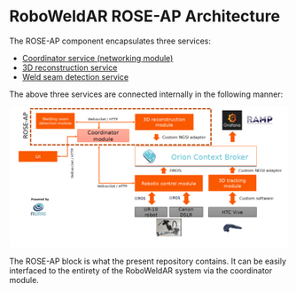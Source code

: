 # RoboWeldAR ROSE-AP Architecture

The ROSE-AP component encapsulates three services: 

- [Coordinator service (networking module)](https://github.com/ikh-innovation/roboweldar-networking/)
- [3D reconstruction service](https://github.com/ikh-innovation/roboweldar-3d-reconstruction/)
- [Weld seam detection service](https://github.com/ikh-innovation/roboweldar-weld-seam-detection/)

The above three services are connected internally in the following manner:

<img src="roboweldar_architecture_diagram.png" width="800">

The ROSE-AP block is what the present repository contains. It can be easily interfaced to the entirety of the RoboWeldAR system via the coordinator module.
